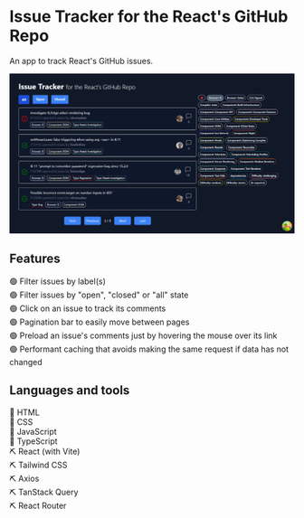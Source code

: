 # Issue Tracker for the React's GitHub Repo

An app to track React's GitHub issues.
<p align="center"><img src="./public/Issue Tracker.png" width="900"></p>

## Features
🟢 Filter issues by label(s) <br/>
🟢 Filter issues by "open", "closed" or "all" state<br/>
🟢 Click on an issue to track its comments<br/>
🟢 Pagination bar to easily move between pages<br/>
🟢 Preload an issue's comments just by hovering the mouse over its link<br/>
🟢 Performant caching that avoids making the same request if data has not changed<br/>

## Languages and tools
🔡 HTML <br/>
🔡 CSS<br/>
🔡 JavaScript<br/>
🔡 TypeScript<br/>
⛏️ React (with Vite)<br/>
⛏️ Tailwind CSS<br/>
⛏️ Axios<br/>
⛏️ TanStack Query<br/>
⛏️ React Router<br/>
